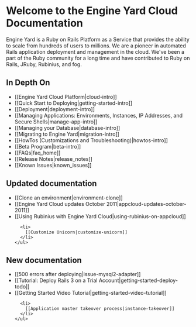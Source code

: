 # Welcome to the Engine Yard Cloud Documentation

Engine Yard is a Ruby on Rails Platform as a Service that provides the ability to scale from hundreds of users to millions. We are a pioneer in automated Rails application deployment and management in the cloud. We've been a part of the Ruby community for a long time and have contributed to Ruby on Rails, JRuby, Rubinius, and fog.

## In Depth On
* [[Engine Yard Cloud Platform|cloud-intro]]
* [[Quick Start to Deploying|getting-started-intro]]
* [[Deployment|deployment-intro]]
* [[Managing Applications: Environments, Instances, IP Addresses, and Secure Shells|manage-app-intro]]
* [[Managing your Database|database-intro]]
* [[Migrating to Engine Yard|migration-intro]]
* [[HowTos (Customizations and Troubleshooting)|howtos-intro]]
* [[Beta Program|beta-intro]]
* [[FAQs|faq_home]]
* [[Release Notes|release_notes]]
* [[Known Issues|known_issues]]

<div class="split">
  <div class="col col-first">
    <h2>Updated documentation</h2>
    <ul>
      	<li>
        [[Clone an environment|environment-clone]]
      </li>
      <li>
      [[Engine Yard Cloud updates October 2011|appcloud-updates-october-2011]]
      </li>
      <li>
        [[Using Rubinius with Engine Yard Cloud|using-rubinius-on-appcloud]]
      </li>
	  
      <li>
        [[Customize Unicorn|customize-unicorn]]
      </li>
    </ul>

    
  </div>
  
  <div class="col col-last">
    <h2>New documentation</h2>
    <ul>
      <li>
	    [[500 errors after deploying|issue-mysql2-adapter]]
	  </li>
	  <li>
        [[Tutorial: Deploy Rails 3 on a Trial Account|getting-started-deploy-todo]]
      </li>
      <li>
        [[Getting Started Video Tutorial|getting-started-video-tutorial]]
      </li>
      
      <li>
        [[Application master takeover process|instance-takeover]]
      </li>
    </ul>
  </div>
</div>
